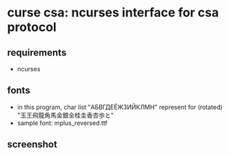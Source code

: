 # curse csa: ncurses interface for csa protocol

## requirements
* ncurses

## fonts
* in this program, char list "АБВГДЕЁЖЗИЙКЛМН" represent for (rotated) "玉王飛龍角馬金銀全桂圭香杏歩と" 
* sample font: mplus_reversed.ttf

## screenshot
[image]: curse.png "test"
